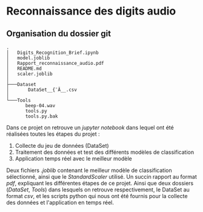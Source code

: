 # Reconnaissance des digits audio

## Organisation du dossier git

```
.
│   Digits_Recognition_Brief.ipynb
│   model.joblib
│   Rapport_reconnaissance_audio.pdf
│   README.md
│   scaler.joblib
│
├───Dataset
│       DataSet__{¯Ă__.csv
│
└───Tools
       beep-04.wav
       tools.py
       tools.py.bak

```

Dans ce projet on retrouve un *jupyter notebook* dans lequel ont été réalisées toutes les étapes du projet : 
1. Collecte du jeu de données (DataSet)
2. Traitement des données et test des différents modèles de classification
3. Application temps réel avec le meilleur modèle

Deux fichiers *.joblib* contenant le meilleur modèle de classification sélectionné, ainsi que le *StandardScaler* utilisé. Un succin rapport au format *pdf*, expliquant les différentes étapes de ce projet. Ainsi que deux dossiers (*DataSet*, *Tools*) dans lesquels on retrouve respectivement, le DataSet au format *csv*, et les scripts python qui nous ont été fournis pour la collecte des données et l'application en temps réel.
